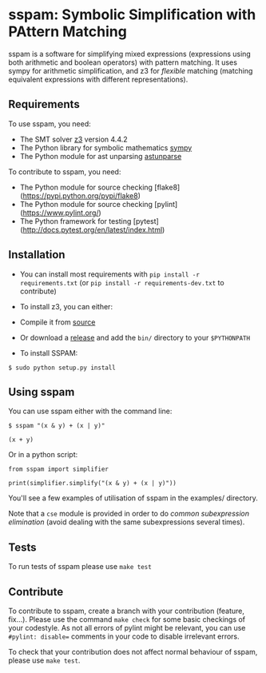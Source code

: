 sspam: Symbolic Simplification with PAttern Matching
====================================================

sspam is a software for simplifying mixed expressions (expressions
using both arithmetic and boolean operators) with pattern matching. It
uses sympy for arithmetic simplification, and z3 for *flexible*
matching (matching equivalent expressions with different
representations).


Requirements
------------
To use sspam, you need:

* The SMT solver [z3](https://github.com/Z3Prover/z3) version 4.4.2
* The Python library for symbolic mathematics [sympy](http://www.sympy.org/fr/index.html)
* The Python module for ast unparsing [astunparse](https://github.com/simonpercivall/astunparse)

To contribute to sspam, you need:

* The Python module for source checking [flake8] (https://pypi.python.org/pypi/flake8)
* The Python module for source checking [pylint] (https://www.pylint.org/)
* The Python framework for testing [pytest] (http://docs.pytest.org/en/latest/index.html)

Installation
------------

* You can install most requirements with `pip install -r requirements.txt` (or `pip install -r requirements-dev.txt` to contribute)

* To install z3, you can either:
 * Compile it from [source](https://github.com/Z3Prover/z3)
 * Or download a [release](https://github.com/Z3Prover/z3/releases) and
  add the `bin/` directory to your `$PYTHONPATH`

* To install SSPAM:

```
$ sudo python setup.py install
```

Using sspam
------------

You can use sspam either with the command line:

```
$ sspam "(x & y) + (x | y)"

(x + y)

```

Or in a python script:

```
from sspam import simplifier

print(simplifier.simplify("(x & y) + (x | y)"))
```

You'll see a few examples of utilisation of sspam in the examples/
directory.

Note that a `cse` module is provided in order to do *common
subexpression elimination* (avoid dealing with the same subexpressions
several times).


Tests
-----

To run tests of sspam please use `make test`


Contribute
----------

To contribute to sspam, create a branch with your contribution
(feature, fix...). Please use the command `make check` for some basic
checkings of your codestyle. As not all errors of pylint might be relevant,
you can use `#pylint: disable=` comments in your code to disable
irrelevant errors.

To check that your contribution does not affect normal behaviour of
sspam, please use `make test`.
